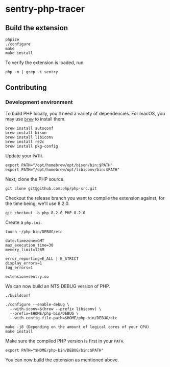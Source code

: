 # sentry-php-tracer

## Build the extension

```
phpize
./configure
make
make install
```

To verify the extension is loaded, run

```
php -m | grep -i sentry
```

## Contributing

### Development environment

To build PHP locally, you'll need a variety of dependencies.
For macOS, you may use [`brew`](https://brew.sh/) to install them.

```
brew install autoconf
brew install bison
brew install libiconv
brew install re2c
brew install pkg-config
```

Update your `PATH`.

```
export PATH="/opt/homebrew/opt/bison/bin:$PATH"
export PATH="/opt/homebrew/opt/libiconv/bin:$PATH"
```

Next, clone the PHP source.

```
git clone git@github.com:php/php-src.git
```

Checkout the release branch you want to compile the extension against,
for the time being, we'll use 8.2.0.

```
git checkout -b php-8.2.0 PHP-8.2.0
```

Create a `php.ini`.

```
touch ~/php-bin/DEBUG/etc
```

```
date.timezone=GMT
max_execution_time=30
memory_limit=128M

error_reporting=E_ALL | E_STRICT
display_errors=1
log_errors=1

extension=sentry.so
```

We can now build an NTS DEBUG version of PHP.

```
./buildconf

./configure --enable-debug \
  --with-iconv=$(brew --prefix libiconv) \
  --prefix=$HOME/php-bin/DEBUG \
  --with-config-file-path=$HOME/php-bin/DEBUG/etc

make -j8 (Depending on the amount of logical cores of your CPU)
make install
```

Make sure the compiled PHP version is first in your `PATH`.

```
export PATH="$HOME/php-bin/DEBUG/bin:$PATH"
```

You can now build the extension as mentioned above.
